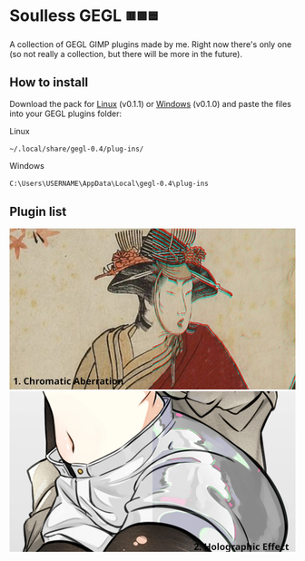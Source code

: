 # Soulless GEGL <sub><sup>🟥🟩🟦</sup></sub>

A collection of GEGL GIMP plugins made by me. Right now there's only one (so not really a collection, but there will be more in the future).

## How to install

Download the pack for [Linux](https://github.com/soulless-tree/soulless-gegl/releases/download/v0.1.0/soulless-gegl-v0.1.0-linux.zip) (v0.1.1) or [Windows](https://github.com/soulless-tree/soulless-gegl/releases/download/v0.1.0/soulless-gegl-v0.1.0-windows.zip) (v0.1.0) and paste the files into your GEGL plugins folder:

Linux
```
~/.local/share/gegl-0.4/plug-ins/
```

Windows
```
C:\Users\USERNAME\AppData\Local\gegl-0.4\plug-ins
```

## Plugin list
  
<picture><img src="list/1.jpg" width="506"></picture><picture><img src="list/2.jpg" width="506"></picture>
